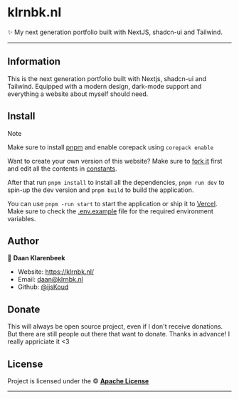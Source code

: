 # klrnbk.nl

✨ My next generation portfolio built with NextJS, shadcn-ui and Tailwind.

---

## Information

This is the next generation portfolio built with Nextjs, shadcn-ui and Tailwind. Equipped with a modern design, dark-mode support and everything a website about myself should need.

## Install

> [!NOTE]
> Make sure to install [pnpm](https://pnpm.io/) and enable corepack using `corepack enable`

Want to create your own version of this website? Make sure to [fork it](https://github.com/ijskoud/klrnbk.nl/fork) first and edit all the contents in [constants](/apps/web/src/constants.tsx).

After that run `pnpm install` to install all the dependencies, `pnpm run dev` to spin-up the dev version and `pnpm build` to build the application.

You can use `pnpm -run start` to start the application or ship it to [Vercel](https://vercel.com/?utm_source=ijskoud&utm_campaign=oss). Make sure to check the [.env.example](/apps/web/.env.example) file for the required environment variables.

## Author

👤 **Daan Klarenbeek**

- Website: <https://klrnbk.nl/>
- Email: <daan@klrnbk.nl>
- Github: [@ijsKoud](https://github.com/ijsKoud)

## Donate

This will always be open source project, even if I don't receive donations. But there are still people out there that want to donate. Thanks in advance! I really appriciate it <3

## License

Project is licensed under the © [**Apache License**](/LICENSE)

---
